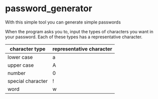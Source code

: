 # password_generator
With this simple tool you can generate simple passwords

When the program asks you to, input the types of characters you want in your password.
Each of these types has a representative character.

|character type|representative character|
|---|---|
|lower case|a|
|upper case|A|
|number|0|
|special character|!|
|word|w|
